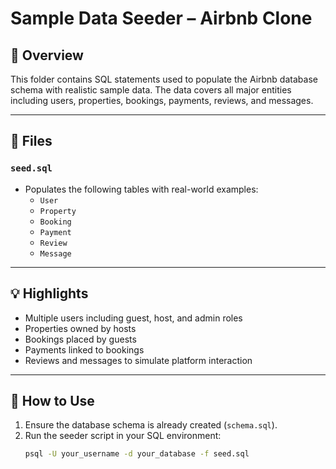 # Sample Data Seeder – Airbnb Clone

## 📄 Overview

This folder contains SQL statements used to populate the Airbnb database schema with realistic sample data. The data covers all major entities including users, properties, bookings, payments, reviews, and messages.

---

## 📂 Files

### `seed.sql`
- Populates the following tables with real-world examples:
  - `User`
  - `Property`
  - `Booking`
  - `Payment`
  - `Review`
  - `Message`

---

## 💡 Highlights

- Multiple users including guest, host, and admin roles
- Properties owned by hosts
- Bookings placed by guests
- Payments linked to bookings
- Reviews and messages to simulate platform interaction

---

## 🚀 How to Use

1. Ensure the database schema is already created (`schema.sql`).
2. Run the seeder script in your SQL environment:
   ```bash
   psql -U your_username -d your_database -f seed.sql
